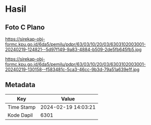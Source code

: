 # Hasil

## Foto C Plano

https://sirekap-obj-formc.kpu.go.id/6da5/pemilu/pdpr/63/03/10/20/03/6303102003001-20240219-124821--5d97f149-9a83-4884-b509-2de5fb645fb5.jpg

https://sirekap-obj-formc.kpu.go.id/6da5/pemilu/pdpr/63/03/10/20/03/6303102003001-20240219-130158--f583481c-5ca3-46cc-9b3d-79a51a639e1f.jpg


## Metadata

| Key        | Value               |
| ---------- | ------------------- |
| Time Stamp | 2024-02-19 14:03:21 |
| Kode Dapil | 6301                |



